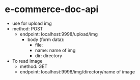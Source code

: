 # e-commerce-doc-api
- use for upload img
- method: POST
  - endpoint: localhost:9998/upload/img
    - body (form data): 
      - file:
      - name: name of img
      - dir: directory
- To read image
    - method: GET
    - endpoint: localhost:9998/img/directory/name of image
